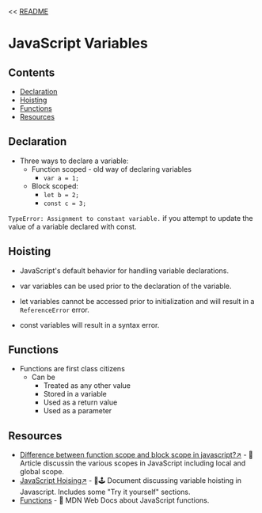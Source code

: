 << [README](./README.md)

# JavaScript Variables

## Contents
- [Declaration](#declaration)
- [Hoisting](#hoisting)
- [Functions](#functions)
- [Resources](#resources)

## Declaration
- Three ways to declare a variable:
    - Function scoped - old way of declaring variables
        - `var a = 1;`
    - Block scoped:
        - `let b = 2;`
        - `const c = 3;`
    
`TypeError: Assignment to constant variable.` if you attempt to update the value of a variable declared with const.

## Hoisting
- JavaScript's default behavior for handling variable declarations.

- var variables can be used prior to the declaration of the variable.
- let variables cannot be accessed prior to initialization and will result in a `ReferenceError` error.
- const variables will result in a syntax error.

## Functions
- Functions are first class citizens
    - Can be 
        - Treated as any other value
        - Stored in a variable
        - Used as a return value
        - Used as a parameter




## Resources
- [Difference between function scope and block scope in javascript?↗️](https://blog.coolhead.in/difference-between-function-scope-and-block-scope-in-javascript#) - 📄 Article discussin the various scopes in JavaScript including local and global scope.
- [JavaScript Hoising↗️](https://www.w3schools.com/js/js_hoisting.asp) - 📄🕹️ Document discussing variable hoisting in Javascript. Includes some "Try it yourself" sections.
- [Functions](https://developer.mozilla.org/en-US/docs/Web/JavaScript/Guide/Functions) - 📄 MDN Web Docs about JavaScript functions.
